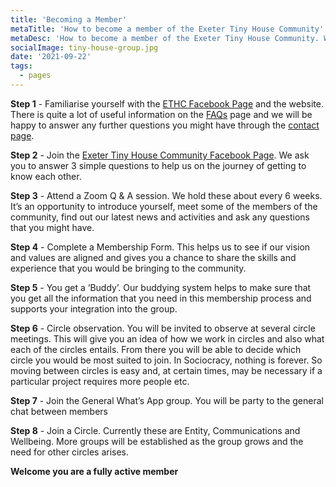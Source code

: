 ```yaml
---
title: 'Becoming a Member'
metaTitle: 'How to become a member of the Exeter Tiny House Community'
metaDesc: 'How to become a member of the Exeter Tiny House Community. Welcome to the Exeter Tiny House Community. We are currently working hard behind the scenes to make our collective vision a reality.'
socialImage: tiny-house-group.jpg
date: '2021-09-22'
tags:
  - pages
---
```


**Step 1** - Familiarise yourself with the [ETHC Facebook Page](https://en-gb.facebook.com/groups/exetertinyhousecommunity/) and the website. There is quite a lot of useful information on the [FAQs](/faq) page and we will be happy to answer any further questions you might have through the [contact page](/contact).

**Step 2** - Join the [Exeter Tiny House Community Facebook Page](https://en-gb.facebook.com/groups/exetertinyhousecommunity/).  We ask you to answer 3 simple questions to help us on the journey of getting to know each other.

**Step 3** - Attend a Zoom Q & A session.  We hold these about every 6 weeks.  It’s an opportunity to introduce yourself, meet some of the members of the community, find out our latest news and activities and ask any questions that you might have.

**Step 4** - Complete a Membership Form.  This helps us to see if our vision and values are aligned and gives you a chance to share the skills and experience that you would be bringing to the community.

**Step 5** - You get a ‘Buddy’. Our buddying system helps to make sure that you get all the information that you need in this membership process and supports your integration into the group.

**Step 6** - Circle observation. You will be invited to observe at several circle meetings.  This will give you an idea of how we work in circles and also what each of the circles entails.  From there you will be able to decide which circle you would be most suited to join. In Sociocracy, nothing is forever.  So moving between circles is easy and, at certain times, may be necessary if a particular project requires more people etc.

**Step 7** - Join the General What’s App group. You will be party to the general chat between members

**Step 8** - Join a Circle. Currently these are Entity, Communications and Wellbeing.  More groups will be established as the group grows and the need for other circles arises.

**Welcome you are a fully active member**




